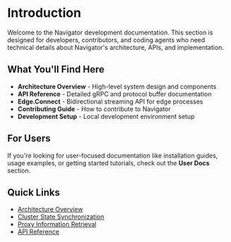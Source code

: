 # Introduction

Welcome to the Navigator development documentation. This section is designed for developers, contributors, and coding agents who need technical details about Navigator's architecture, APIs, and implementation.

## What You'll Find Here

- **Architecture Overview** - High-level system design and components
- **API Reference** - Detailed gRPC and protocol buffer documentation
- **Edge.Connect** - Bidirectional streaming API for edge processes
- **Contributing Guide** - How to contribute to Navigator
- **Development Setup** - Local development environment setup

## For Users

If you're looking for user-focused documentation like installation guides, usage examples, or getting started tutorials, check out the **User Docs** section.

## Quick Links

- [Architecture Overview](./architecture.md)
- [Cluster State Synchronization](./cluster-state-sync.md)
- [Proxy Information Retrieval](./proxy-information-retrieval.md)
- [API Reference](../api-docs/backend/backend-api)
